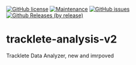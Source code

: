 [![GitHub license](https://img.shields.io/github/license/PaulHofma/tracklete-analysis-v2)](https://github.com/PaulHofma/tracklete-analysis-v2/blob/main/LICENSE)
[![Maintenance](https://img.shields.io/badge/Maintained%3F-yes-green.svg)](https://GitHub.com/PaulHofma/tracklete-analysis-v2/graphs/commit-activity)
[![GitHub issues](https://img.shields.io/github/issues/PaulHofma/tracklete-analysis-v2)](https://GitHub.com/PaulHofma/tracklete-analysis-v2/issues/)
<br>
[![Github Releases (by release)](https://img.shields.io/github/downloads/aulHofma/tracklete-analysis-v2/latest/total.svg)](https://GitHub.com/aulHofma/tracklete-analysis-v2/releases/)




# tracklete-analysis-v2
Tracklete Data Analyzer, new and imrpoved
